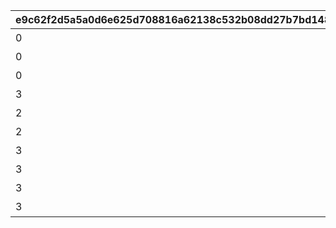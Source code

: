 |e9c62f2d5a5a0d6e625d708816a62138c532b08dd27b7bd148d20c29adf1713b|50696fae5481d4c372ec9e1da52bc344a3bbcd58b58a2c466bc3cf7e0ca209cd|994933a8f6cef03505f22c720114a6da8de55442542aba6b3e3fe2633748cba2|efce1d767a0d629d1ba2a42034a221c4ccdadb391f0c4f92baa0786fdbf5388e|83d575c01e6fb8c0ddfe462624c93cde6579fa4732109f8c3d39c9fb19990768|3d7dc7d55a4c7509050d9b23e275973558fc463bb27d6eaf23ecfe8633109343|8b0ec6de6b53e0863c6b1260724f34896da329c43226a7bee9159d1aaac6a492|
| --- | --- | --- | --- | --- | --- | --- |
|0|0|1|0|1|3|料理入手イベント|
|0|0|2|0|2|1|ダイス入手イベント1|
|0|0|2|0|3|2|ダイス入手イベント2|
|3|0|3|1|4|0|ターン数カウントスキップ|
|2|1|4|0|5|100|マイル+100%|
|2|1|5|0|6|100|ミニゲームマイル+100%|
|3|1|6|0|7|300|ショップ割引イベント|
|3|0|3|2|98001|0|ターン数カウントスキップ1|
|3|0|3|1|98011|0|ターン数カウントスキップ1|
|3|0|3|2|98012|0|ターン数カウントスキップ2|